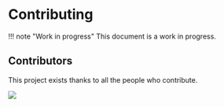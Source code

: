 # Contributing

!!! note "Work in progress"
    This document is a work in progress.

## Contributors

This project exists thanks to all the people who contribute.

<a href="https://github.com/raspbernetes/k8s-gitops/graphs/contributors"><img src="https://opencollective.com/raspbernetes/contributors.svg?width=890&button=false" /></a>
